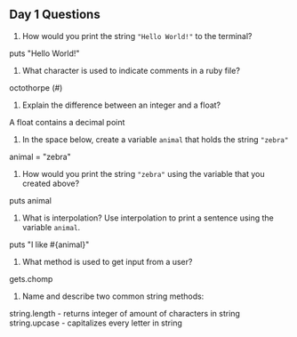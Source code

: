 ## Day 1 Questions

1. How would you print the string `"Hello World!"` to the terminal?

puts "Hello World!"

1. What character is used to indicate comments in a ruby file?

octothorpe (#)

1. Explain the difference between an integer and a float?

A float contains a decimal point

1. In the space below, create a variable `animal` that holds the string `"zebra"`

animal = "zebra"

1. How would you print the string `"zebra"` using the variable that you created above?

puts animal 

1. What is interpolation? Use interpolation to print a sentence using the variable `animal`.

puts "I like #{animal}"

1. What method is used to get input from a user?

gets.chomp

1. Name and describe two common string methods:

string.length - returns integer of amount of characters in string 
string.upcase - capitalizes every letter in string 